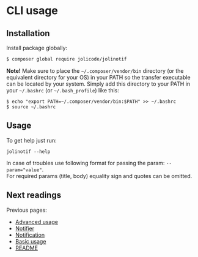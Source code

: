 # CLI usage

## Installation

Install package globally:

```bash
$ composer global require jolicode/jolinotif
```

**Note!** Make sure to place the `~/.composer/vendor/bin` directory (or the equivalent directory for your OS) in your PATH so the transfer executable can be located by your system. Simply add this directory to your PATH in your `~/.bashrc` (or `~/.bash_profile`) like this:

```
$ echo "export PATH=~/.composer/vendor/bin:$PATH" >> ~/.bashrc
$ source ~/.bashrc
```

## Usage

To get help just run:

```
jolinotif --help
```

In case of troubles use following format for passing the param: `--param="value"`.  
For required params (title, body) equality sign and quotes can be omitted. 

## Next readings

Previous pages:

* [Advanced usage](04-advanced-usage.md)
* [Notifier](03-notifier.md)
* [Notification](02-notification.md)
* [Basic usage](01-basic-usage.md)
* [README](../README.md)
